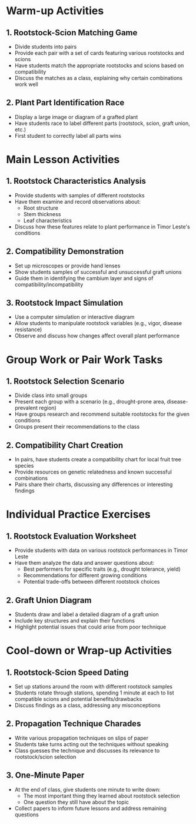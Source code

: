 # Warm-up Activities

## 1. Rootstock-Scion Matching Game
- Divide students into pairs
- Provide each pair with a set of cards featuring various rootstocks and scions
- Have students match the appropriate rootstocks and scions based on compatibility
- Discuss the matches as a class, explaining why certain combinations work well

## 2. Plant Part Identification Race
- Display a large image or diagram of a grafted plant
- Have students race to label different parts (rootstock, scion, graft union, etc.)
- First student to correctly label all parts wins

# Main Lesson Activities

## 1. Rootstock Characteristics Analysis
- Provide students with samples of different rootstocks
- Have them examine and record observations about:
  * Root structure
  * Stem thickness
  * Leaf characteristics
- Discuss how these features relate to plant performance in Timor Leste's conditions

## 2. Compatibility Demonstration
- Set up microscopes or provide hand lenses
- Show students samples of successful and unsuccessful graft unions
- Guide them in identifying the cambium layer and signs of compatibility/incompatibility

## 3. Rootstock Impact Simulation
- Use a computer simulation or interactive diagram
- Allow students to manipulate rootstock variables (e.g., vigor, disease resistance)
- Observe and discuss how changes affect overall plant performance

# Group Work or Pair Work Tasks

## 1. Rootstock Selection Scenario
- Divide class into small groups
- Present each group with a scenario (e.g., drought-prone area, disease-prevalent region)
- Have groups research and recommend suitable rootstocks for the given conditions
- Groups present their recommendations to the class

## 2. Compatibility Chart Creation
- In pairs, have students create a compatibility chart for local fruit tree species
- Provide resources on genetic relatedness and known successful combinations
- Pairs share their charts, discussing any differences or interesting findings

# Individual Practice Exercises

## 1. Rootstock Evaluation Worksheet
- Provide students with data on various rootstock performances in Timor Leste
- Have them analyze the data and answer questions about:
  * Best performers for specific traits (e.g., drought tolerance, yield)
  * Recommendations for different growing conditions
  * Potential trade-offs between different rootstock choices

## 2. Graft Union Diagram
- Students draw and label a detailed diagram of a graft union
- Include key structures and explain their functions
- Highlight potential issues that could arise from poor technique

# Cool-down or Wrap-up Activities

## 1. Rootstock-Scion Speed Dating
- Set up stations around the room with different rootstock samples
- Students rotate through stations, spending 1 minute at each to list compatible scions and potential benefits/drawbacks
- Discuss findings as a class, addressing any misconceptions

## 2. Propagation Technique Charades
- Write various propagation techniques on slips of paper
- Students take turns acting out the techniques without speaking
- Class guesses the technique and discusses its relevance to rootstock/scion selection

## 3. One-Minute Paper
- At the end of class, give students one minute to write down:
  * The most important thing they learned about rootstock selection
  * One question they still have about the topic
- Collect papers to inform future lessons and address remaining questions